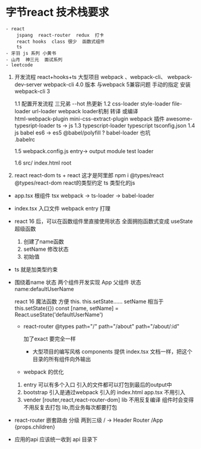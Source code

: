 # 字节react 技术栈要求   
    - react
        jspang  react-router  redux  打卡 
        react hooks  class 很少  函数式组件
        ts
    - 牙羽 js 系列 小黄书
    - 山月  神三元  面试系列 
    - leetcode  


1. 开发流程 react+hooks+ts  大型项目  webpack 、webpack-cli、 webpack-dev-server
webpack-cli  4.0 版本 与webpack 5兼容问题
手动的指定 安装 webpack-cli 3

    1.1 配置开发流程 三兄弟
        --hot  热更新 
    1.2 css-loader style-loader file-loader url-loader 
        webpack loader机制 转译 或编译   
        html-webpack-plugin
        mini-css-extract-plugin webpack 插件 
        awesome-typesript-loader ts -> js 
    1.3 typescript-loader  typescript 
        tsconfig.json 
    1.4 js   babel es6 -> es5
        @babel/polyfill ? 
        babel-loader 也坑  
        .babelrc

    1.5 webpack.config.js 
        entry-> output 
        module test loader 

    1.6  src/ index.html  root

2. react  react-dom
    ts + react 这才是阿里郎
    npm i @types/react   @types/react-dom  react的类型约定
    ts 类型化的js 
     
- app.tsx
   根组件 tsx webpack -> ts-loader -> babel-loader
- index.tsx
     入口文件 webpack entry 打理

- react 16 后，可以在函数组件里直接使用状态
  全面拥抱函数式变成
   useState 超级函数
   1. 创建了name函数
   2. setName 修改状态
   3. 初始值
- ts 就是加类型约束

- 围绕着name 状态  两个组件开发实现
   App 父组件  状态 name:defaultUserName
   <!-- this.state={  //Component
       name:'defaultUserName'
   } -->
   react 16 魔法函数  方便 this. this.setState......
   setName 相当于 this.setState({})
    const [name, setName] = React.useState('defaultUserName')

    - react-router @types
        <Switch>
        path="/"
        path="/about"
        path="/about/:id"

        加了exact 要完全一样

        - 大型项目的编写风格
            components 提供 index.tsx
            文档一样，把这个目录的所有组件向外输出

    - webpack 的优化
     1. entry 可以有多个入口
        引入的文件都可以打包到最后的output中
     2. bootstrap 引入是通过webpack 引入的
        index.html app.tsx 不用引入
    3. vender [router,react,react-router-dom]
       lib 不用反复编译 组件时会变得 不用反复去打包 lib,而业务每次都要打包

- react-router 嵌套路由
   分级 两到三级
   / -> Header Router /App {props.children}


- 应用的api 应该统一收到 api 目录下
